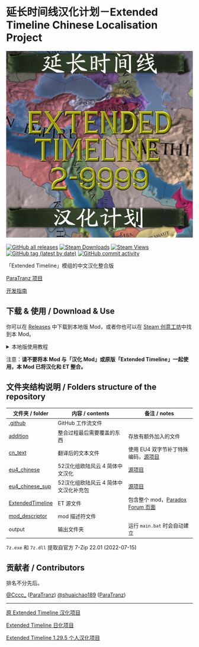 # 延长时间线汉化计划－Extended Timeline Chinese Localisation Project

[![thumbnail](thumbnail.png)](https://paratranz.cn/projects/5342)

[![GitHub all releases](https://img.shields.io/github/downloads/Cccc-owo/Extended-Timeline-Chinese-Localisation-Project/total?label=GitHub%20downloads&style=flat-square)](https://github.com/Cccc-owo/Extended-Timeline-Chinese-Localisation-Project/releases)
[![Steam Downloads](https://img.shields.io/steam/downloads/2897275182?label=steam%20downloads&style=flat-square)](https://steamcommunity.com/sharedfiles/filedetails/?id=2897275182)
[![Steam Views](https://img.shields.io/steam/views/2897275182?label=Steam%20views&style=flat-square)](https://steamcommunity.com/sharedfiles/filedetails/?id=2897275182)
[![GitHub tag (latest by date)](https://img.shields.io/github/v/tag/Cccc-owo/Extended-Timeline-Chinese-Localisation-Project?label=version&style=flat-square)](https://github.com/Cccc-owo/Extended-Timeline-Chinese-Localisation-Project/tags)
[![GitHub commit activity](https://img.shields.io/github/commit-activity/m/Cccc-owo/Extended-Timeline-Chinese-Localisation-Project?style=flat-square)](https://github.com/Cccc-owo/Extended-Timeline-Chinese-Localisation-Project/graphs/commit-activity)

「Extended Timeline」模组的中文汉化整合版

[ParaTranz 项目](https://paratranz.cn/projects/5342/)

[开发指南](DEV.md)

## 下载 & 使用 / Download & Use

你可以在 [Releases](https://github.com/Cccc-owo/Extended-Timeline-Chinese-Localisation-Project/releases) 中下载到本地版 Mod，或者你也可以在 [Steam 创意工坊](https://steamcommunity.com/sharedfiles/filedetails/?id=2897275182)中找到本 Mod。

<details><summary>本地版使用教程</summary>

下载 [Releases](https://github.com/Cccc-owo/Extended-Timeline-Chinese-Localisation-Project/releases/latest) 中的 ```mod.zip```，原样解压 ```mod.zip``` 至 ```文档 > Paradox Interactive > Europa Universalis IV > mod``` 目录下。打开启动器 ```dowser.exe```（正版玩家直接启动游戏相当于打开启动器），在**边栏**的**播放集**一页中，点击右上角的**添加更多 MOD**，将本模组加入播放集。接着确保本模组启用的情况下，关闭其他不兼容的模组（如原版汉化模组、Extended Timeline及其他修改较大的模组），返回主页开始游戏即可。

</details>

注意：**请不要将本 Mod 与「汉化 Mod」或原版「Extended Timeline」一起使用，本 Mod 已将汉化和 ET 整合。**

## 文件夹结构说明 / Folders structure of the repository

|文件夹 / folder|内容 / contents|备注 / notes|
|--------------|---------------|-----------|
|[.github](.github)|GitHub 工作流文件||
|[addition](addition)|整合过程最后需要覆盖的东西|存放有额外加入的文件|
|[cn_text](cn_text)|翻译后的文本文件|使用 EU4 双字节补丁特殊编码，[源项目](https://paratranz.cn/projects/5342/)|
|[eu4_chinese](eu4_chinese)|52汉化组欧陆风云 4 简体中文汉化|[源项目](https://paratranz.cn/projects/2)|
|[eu4_chinese_sup](eu4_chinese_sup)|52汉化组欧陆风云 4 简体中文汉化补充包|[源项目](https://paratranz.cn/projects/2)|
|[ExtendedTimeline](ExtendedTimeline)|ET 源文件|包含整个 mod，[Paradox Forum 页面](https://forum.paradoxplaza.com/forum/threads/mod-extended-timeline.740866/)|
|[mod_descriptor](mod_descriptor)|mod 描述符文件||
|output|输出文件夹|运行 ```main.bat``` 时会自动建立|

```7z.exe``` 和 ```7z.dll``` 提取自官方 7-Zip 22.01 (2022-07-15)

## 贡献者 / Contributors

排名不分先后。

[@Cccc_](https://github.com/Cccc-owo) ([ParaTranz](https://paratranz.cn/users/23550/profile))
[@shuaichao189](https://github.com/shuaichao189) ([ParaTranz](https://paratranz.cn/users/7232/profile))

---

[原 Extended Timeline 汉化项目](https://paratranz.cn/projects/32)

[Extended Timeline 日化项目](https://paratranz.cn/projects/148)

[Extended Timeline 1.29.5 个人汉化项目](https://paratranz.cn/projects/881)
